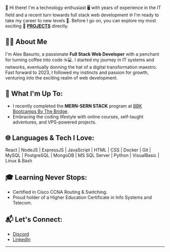 

👋 Hi there! I'm a technology enthusiast 🖥️ with years of experience in the IT field and a recent turn towards full stack web development 🌐 I'm ready to take my career to new levels 🚀. Before I go on, you can explore my most exciting 📂 **[PROJECTS](PROJECTS.md)** directly.

## 👨‍💻 About Me

I'm Alex Basurto, a passionate **Full Stack Web Developer** with a penchant for turning coffee into code ☕💻. I started my journey in IT systems and networks, eventually donning the hat of a digital transformation maestro. Fast forward to 2023, I followed my instincts and passion for growth, venturing into the exciting realm of web development.

## 🚀 What I'm Up To:
- I recently completed the **MERN-SERN STACK** program at [BBK Bootcamps By The Bridge](https://www.thebridge.tech/).
- Embracing the coding lifestyle with online courses, self-taught adventures, and VPS-powered projects.

## 🌐 Languages & Tech I Love:
React | NodeJS | ExpressJS | JavaScript | HTML | CSS | Docker | Git | MySQL | PostgreSQL | MongoDB | MS SQL Server | Python | VisualBasic | Linux & Bash

## 🎓 Learning Never Stops:
- Certified in Cisco CCNA Routing & Switching.
- Proud holder of a Higher Education Certificate in Info Systems and Telecom.

## 📬 Let's Connect:
- [Discord](https://discord.com/users/691301531416526879)
- [LinkedIn](https://www.linkedin.com/in/alex-basurto/)


----------------